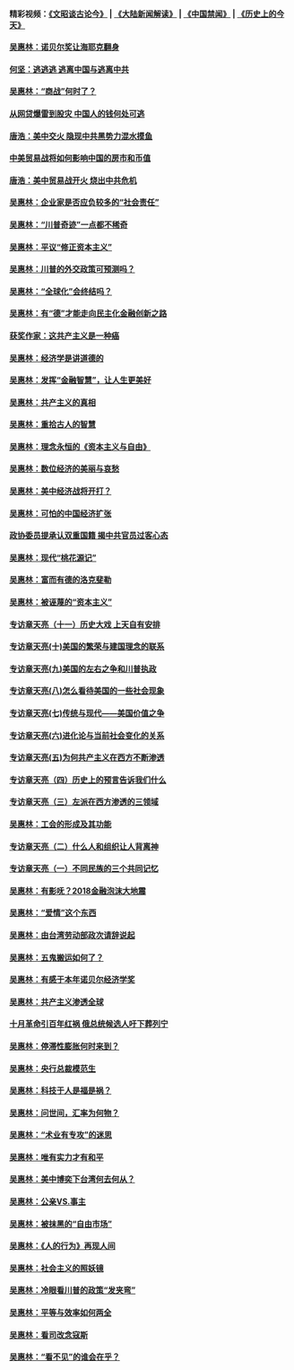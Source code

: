 #### 精彩视频：[《文昭谈古论今》](https://github.com/gfw-breaker/wenzhao/blob/master/README.md?t=01071531) | [《大陆新闻解读》](https://github.com/gfw-breaker/ntdtv-comedy/blob/master/README.md?t=01071531) | [《中国禁闻》](https://github.com/gfw-breaker/ntdtv-news/blob/master/README.md?t=01071531) | [《历史上的今天》](https://github.com/gfw-breaker/today-in-history/blob/master/README.md?t=01071531) 

#### [吴惠林：诺贝尔奖让海耶克翻身](../pages/nsc423/n10890049.md?t=01071531) 

#### [何坚：逃逃逃 逃离中国与逃离中共](../pages/nsc423/n10592891.md?t=01071531) 

#### [吴惠林：“商战”何时了？](../pages/nsc423/n10573558.md?t=01071531) 

#### [从网贷爆雷到股灾 中国人的钱何处可逃](../pages/nsc423/n10572800.md?t=01071531) 

#### [唐浩：美中交火 隐现中共黑势力混水摸鱼](../pages/nsc423/n10544040.md?t=01071531) 

#### [中美贸易战将如何影响中国的房市和币值](../pages/nsc423/n10543697.md?t=01071531) 

#### [唐浩：美中贸易战开火 烧出中共危机](../pages/nsc423/n10540126.md?t=01071531) 

#### [吴惠林：企业家是否应负较多的“社会责任”](../pages/nsc423/n10535022.md?t=01071531) 

#### [吴惠林：“川普奇迹”一点都不稀奇](../pages/nsc423/n10512808.md?t=01071531) 

#### [吴惠林：平议“修正资本主义”](../pages/nsc423/n10495724.md?t=01071531) 

#### [吴惠林：川普的外交政策可预测吗？](../pages/nsc423/n10462387.md?t=01071531) 

#### [吴惠林：“全球化”会终结吗？](../pages/nsc423/n10452838.md?t=01071531) 

#### [吴惠林：有“德”才能走向民主化金融创新之路](../pages/nsc423/n10432292.md?t=01071531) 

#### [获奖作家：这共产主义是一种癌](../pages/nsc423/n10431541.md?t=01071531) 

#### [吴惠林：经济学是讲道德的](../pages/nsc423/n10398014.md?t=01071531) 

#### [吴惠林：发挥“金融智慧”，让人生更美好](../pages/nsc423/n10375019.md?t=01071531) 

#### [吴惠林：共产主义的真相](../pages/nsc423/n10351394.md?t=01071531) 

#### [吴惠林：重拾古人的智慧](../pages/nsc423/n10337691.md?t=01071531) 

#### [吴惠林：理念永恒的《资本主义与自由》](../pages/nsc423/n10316274.md?t=01071531) 

#### [吴惠林：数位经济的美丽与哀愁](../pages/nsc423/n10292946.md?t=01071531) 

#### [吴惠林：美中经济战将开打？](../pages/nsc423/n10258825.md?t=01071531) 

#### [吴惠林：可怕的中国经济扩张](../pages/nsc423/n10219147.md?t=01071531) 

#### [政协委员提承认双重国籍 揭中共官员过客心态](../pages/nsc423/n10208809.md?t=01071531) 

#### [吴惠林：现代“桃花源记”](../pages/nsc423/n10185234.md?t=01071531) 

#### [吴惠林：富而有德的洛克斐勒](../pages/nsc423/n10142264.md?t=01071531) 

#### [吴惠林：被诬蔑的“资本主义”](../pages/nsc423/n10124816.md?t=01071531) 

#### [专访章天亮（十一）历史大戏 上天自有安排](../pages/nsc423/n10094905.md?t=01071531) 

#### [专访章天亮(十)美国的繁荣与建国理念的联系](../pages/nsc423/n10094899.md?t=01071531) 

#### [专访章天亮(九)美国的左右之争和川普执政](../pages/nsc423/n10094889.md?t=01071531) 

#### [专访章天亮(八)怎么看待美国的一些社会现象](../pages/nsc423/n10094857.md?t=01071531) 

#### [专访章天亮(七)传统与现代——美国价值之争](../pages/nsc423/n10093140.md?t=01071531) 

#### [专访章天亮(六)进化论与当前社会变化的关系](../pages/nsc423/n10092036.md?t=01071531) 

#### [专访章天亮(五)为何共产主义在西方不断渗透](../pages/nsc423/n10083620.md?t=01071531) 

#### [专访章天亮（四）历史上的预言告诉我们什么](../pages/nsc423/n10083606.md?t=01071531) 

#### [专访章天亮（三）左派在西方渗透的三领域](../pages/nsc423/n10081115.md?t=01071531) 

#### [吴惠林：工会的形成及其功能](../pages/nsc423/n10080633.md?t=01071531) 

#### [专访章天亮（二）什么人和组织让人背离神](../pages/nsc423/n10076637.md?t=01071531) 

#### [专访章天亮（一）不同民族的三个共同记忆](../pages/nsc423/n10074188.md?t=01071531) 

#### [吴惠林：有影呒？2018金融泡沫大地震](../pages/nsc423/n10040534.md?t=01071531) 

#### [吴惠林：“爱情”这个东西](../pages/nsc423/n10019423.md?t=01071531) 

#### [吴惠林：由台湾劳动部政次请辞说起](../pages/nsc423/n9979679.md?t=01071531) 

#### [吴惠林：五鬼搬运如何了？](../pages/nsc423/n9925338.md?t=01071531) 

#### [吴惠林：有感于本年诺贝尔经济学奖](../pages/nsc423/n9871883.md?t=01071531) 

#### [吴惠林：共产主义渗透全球](../pages/nsc423/n9812748.md?t=01071531) 

#### [十月革命引百年红祸 俄总统候选人吁下葬列宁](../pages/nsc423/n9810182.md?t=01071531) 

#### [吴惠林：停滞性膨胀何时来到？](../pages/nsc423/n9764136.md?t=01071531) 

#### [吴惠林：央行总裁模范生](../pages/nsc423/n9728134.md?t=01071531) 

#### [吴惠林：科技于人是福是祸？](../pages/nsc423/n9672982.md?t=01071531) 

#### [吴惠林：问世间，汇率为何物？](../pages/nsc423/n9621788.md?t=01071531) 

#### [吴惠林：“术业有专攻”的迷思](../pages/nsc423/n9580363.md?t=01071531) 

#### [吴惠林：唯有实力才有和平](../pages/nsc423/n9529599.md?t=01071531) 

#### [吴惠林：美中博奕下台湾何去何从？](../pages/nsc423/n9483598.md?t=01071531) 

#### [吴惠林：公亲VS.事主](../pages/nsc423/n9425637.md?t=01071531) 

#### [吴惠林：被抹黑的“自由市场”](../pages/nsc423/n9351545.md?t=01071531) 

#### [吴惠林：《人的行为》再现人间](../pages/nsc423/n9296339.md?t=01071531) 

#### [吴惠林：社会主义的照妖镜](../pages/nsc423/n9243460.md?t=01071531) 

#### [吴惠林：冷眼看川普的政策“发夹弯”](../pages/nsc423/n9120684.md?t=01071531) 

#### [吴惠林：平等与效率如何两全](../pages/nsc423/n9075430.md?t=01071531) 

#### [吴惠林：看司改念寇斯](../pages/nsc423/n9024915.md?t=01071531) 

#### [吴惠林：“看不见”的谁会在乎？](../pages/nsc423/n8977488.md?t=01071531) 

